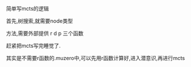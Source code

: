 简单写mcts的逻辑


首先,树搜索,就需要node类型


方法,需要外部提供 r d p 三个函数

赶紧把mcts写完睡觉了.

其实是不需要r函数的.muzero中,可以先用r函数计算好,进入潜意识,再进行mcts

